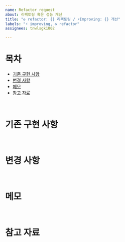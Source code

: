 ```yaml
---
name: Refactor request
about: 리팩토링 혹은 성능 개선
title: "♻️ refactor: {} 리팩토링 / ⚡Improving: {} 개선"
labels: "⚡ improving, ♻️ refactor"
assignees: tnwlsgk1002

---
```


# 목차
- [기존 구현 사항](#기존-구현-사항)
- [변경 사항](#변경-사항)
- [메모](#메모)
- [참고 자료](#참고-자료)

<br/>

# 기존 구현 사항

<br/>

# 변경 사항

<br/>

# 메모

<br/>

# 참고 자료
